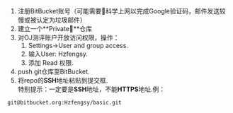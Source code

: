 1. 注册BitBucket账号（可能需要科学上网以完成Google验证码，邮件发送较慢或被认定为垃圾邮件）
2. 建立一个**Private**仓库
3. 对OJ测评账户开放访问权限，操作：
    1. Settings->User and group access.
    2. 输入User: Hzfengsy.
    3. 添加 Read 权限.
4. push git仓库至BitBucket.
5. 将repo的**SSH**地址粘贴到提交框.  
特别提示：一定要是**SSH**地址，不能**HTTPS**地址.例：
```
git@bitbucket.org:Hzfengsy/basic.git
```